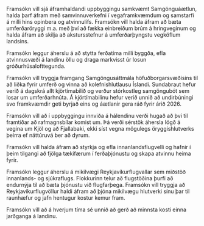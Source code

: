 Framsókn vill sjá áframhaldandi uppbyggingu samkvæmt Samgönguáætlun, halda þarf áfram með samvinnuverkefni í vegaframkvæmdum og samstarfi á milli hins opinbera og atvinnulífs. Framsókn vill halda áfram að bæta umferðaröryggi m.a. með því að fækka einbreiðum brúm á hringveginum og halda áfram að skilja að akstursstefnur á umferðarþyngstu vegköflum landsins.

Framsókn leggur áherslu á að stytta ferðatíma milli byggða, efla atvinnusvæði á landinu öllu og draga markvisst úr losun gróðurhúsalofttegunda.

Framsókn vill tryggja framgang Samgöngusáttmála höfuðborgarsvæðisins til að liðka fyrir umferð og vinna að kolefnishlutlausu Íslandi. Sundabraut hefur verið á dagskrá allt kjörtímabilið og verður stórkostleg samgöngubót sem losar um umferðarhnúta. Á kjörtímabilinu hefur verið unnið að undirbúningi svo framkvæmdir geti byrjað eins og áætlanir gera ráð fyrir árið 2026.

Framsókn vill að í uppbyggingu innviða á hálendinu verði hugað að því til framtíðar að rafmagnsbílar komist um. Þá verði sérstök áhersla lögð á vegina um Kjöl og að Fjallabaki, ekki síst vegna mögulegs öryggishlutverks þeirra ef náttúruvá ber að dyrum.

Framsókn vill halda áfram að styrkja og efla innanlandsflugvelli og hafnir í þeim tilgangi að fjölga tækifærum í ferðaþjónustu og skapa atvinnu heima fyrir.

Framsókn leggur áherslu á mikilvægi Reykjavíkurflugvallar sem miðstöð innanlands- og sjúkraflugs. Flokkurinn telur að flugstöðina þurfi að endurnýja til að bæta þjónustu við flugfarþega. Framsókn vill tryggja að Reykjavíkurflugvöllur haldi áfram að þjóna mikilvægu hlutverki sínu þar til raunhæfur og jafn hentugur kostur kemur fram.

Framsókn vill að á hverjum tíma sé unnið að gerð að minnsta kosti einna jarðganga á landinu.